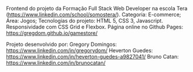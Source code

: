 Frontend do projeto da Formação Full Stack Web Developer na escola Tera (https://www.linkedin.com/school/somostera/).
Categoria: E-commerce;
Área: Jogos;
Tecnologias do projeto: HTML 5, CSS 3, Javascript.
Responsividade com CSS Grid e Flexbox.
Página online no Github Pages: https://gregdom.github.io/gamestore/

Projeto desenvolvido por:
Gregory Domingos: https://www.linkedin.com/in/gregorydom/
Heverton Guedes: https://www.linkedin.com/in/heverton-guedes-a9827041/
Bruno Catan: https://www.linkedin.com/in/brunocatan/
